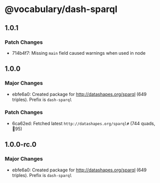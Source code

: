 # @vocabulary/dash-sparql

## 1.0.1

### Patch Changes

- 714b4f7: Missing `main` field caused warnings when used in node

## 1.0.0

### Major Changes

- ebfe6a0: Created package for http://datashapes.org/sparql (649 triples). Prefix is `dash-sparql`

### Patch Changes

- 6ca62ed: Fetched latest `http://datashapes.org/sparql#` (744 quads, 🔺95)

## 1.0.0-rc.0

### Major Changes

- ebfe6a0: Created package for http://datashapes.org/sparql (649 triples). Prefix is `dash-sparql`
